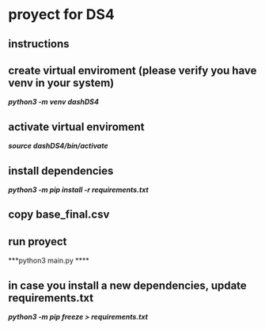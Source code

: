 # proyect for DS4

## instructions

## create virtual enviroment (please verify you have venv in your system)

***python3 -m venv dashDS4***

## activate virtual enviroment 

***source dashDS4/bin/activate***  

## install dependencies

***python3 -m pip install -r requirements.txt***

## copy base_final.csv

## run proyect

***python3 main.py ****
## in case you install a new dependencies, update requirements.txt

***python3 -m  pip freeze > requirements.txt***